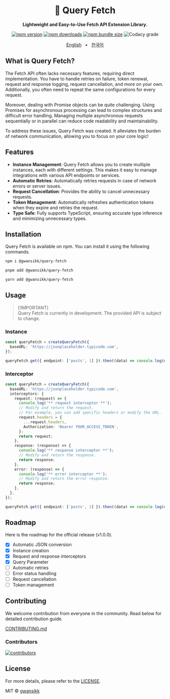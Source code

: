 <div align="center">

<h1>🔗 Query Fetch</h1>
<p><b>Lightweight and Easy-to-Use Fetch API Extension Library.</b></p>

[![npm version](https://img.shields.io/npm/v/@gwansikk/query-fetch?color=000&labelColor=000&logo=npm)](https://www.npmjs.com/package/@gwansikk/query-fetch)
[![npm downloads](https://img.shields.io/npm/dt/@gwansikk/query-fetch?color=000&labelColor=000)](https://www.npmjs.com/package/@gwansikk/query-fetch)
[![npm bundle size](https://img.shields.io/bundlephobia/min/@gwansikk/query-fetch?color=000&labelColor=000)](https://www.npmjs.com/package/@gwansikk/query-fetch)
![Codacy grade](https://img.shields.io/codacy/grade/bf89208f2e9f4590832d09131dd207c2?logo=codacy&labelColor=black&color=black)

[English](https://github.com/gwansikk/query-fetch/blob/main/README.md)
&nbsp;&nbsp;•&nbsp;&nbsp;
[한국어](https://github.com/gwansikk/query-fetch/blob/main/README-ko_kr.md)

</div>

## What is Query Fetch?

The Fetch API often lacks necessary features, requiring direct implementation. You have to handle retries on failure, token renewal, request and response logging, request cancellation, and more on your own. Additionally, you often need to repeat the same configurations for every request.

Moreover, dealing with Promise objects can be quite challenging. Using Promises for asynchronous processing can lead to complex structures and difficult error handling. Managing multiple asynchronous requests sequentially or in parallel can reduce code readability and maintainability.

To address these issues, Query Fetch was created. It alleviates the burden of network communication, allowing you to focus on your core logic!

## Features

- **Instance Management**: Query Fetch allows you to create multiple instances, each with different settings. This makes it easy to manage integrations with various API endpoints or services.
- **Automatic Retries**: Automatically retries requests in case of network errors or server issues.
- **Request Cancellation**: Provides the ability to cancel unnecessary requests.
- **Token Management**: Automatically refreshes authentication tokens when they expire and retries the request.
- **Type Safe**: Fully supports TypeScript, ensuring accurate type inference and minimizing unnecessary types.

## Installation

Query Fetch is available on npm. You can install it using the following commands.

```bash
npm i @gwansikk/query-fetch
```

```bash
pnpm add @gwansikk/query-fetch
```

```bash
yarn add @gwansikk/query-fetch
```

## Usage

> [!IMPORTANT]\
> Query Fetch is currently in development. The provided API is subject to change.

### Instance

```typescript
const queryFetch = createQueryFetch({
  baseURL: 'https://jsonplaceholder.typicode.com',
});

queryFetch.get({ endpoint: ['posts', 1] }).then((data) => console.log(data));
```

### Interceptor

```typescript
const queryFetch = createQueryFetch({
  baseURL: 'https://jsonplaceholder.typicode.com',
  interceptors: {
    request: (request) => {
      console.log('** request interceptor **');
      // Modify and return the request.
      // For example, you can add specific headers or modify the URL.
      request.headers = {
        ...request.headers,
        Authorization: 'Bearer YOUR_ACCESS_TOKEN',
      };
      return request;
    },
    response: (response) => {
      console.log('** response interceptor **');
      // Modify and return the response.
      return response;
    },
    error: (response) => {
      console.log('** error interceptor **');
      // Modify and return the error response.
      return response;
    },
  },
});

queryFetch.get({ endpoint: ['posts', 1] }).then((data) => console.log(data));
```

## Roadmap

Here is the roadmap for the official release (v1.0.0).

- [x] Automatic JSON conversion
- [x] Instance creation
- [x] Request and response interceptors
- [x] Query Parameter
- [ ] Automatic retries
- [ ] Error status handling
- [ ] Request cancellation
- [ ] Token management

## Contributing

We welcome contribution from everyone in the community. Read below for detailed contribution guide.

[CONTRIBUTING.md](https://github.com/gwansikk/query-fetch/blob/main/CONTREIBUTING.md)

### Contributors

[![contributors](https://contrib.rocks/image?repo=gwansikk/query-fetch)](https://github.com/gwansikk/query-fetch/contributors)

## License

For more details, please refer to the [LICENSE](https://github.com/gwansikk/query-fetch/blob/main/LICENSE).

MIT © [gwansikk](https://github.com/gwansikk)
